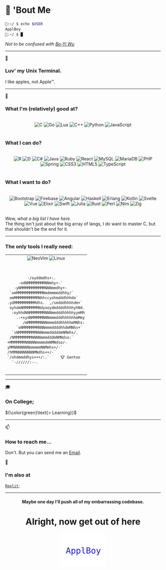 # 👋 'Bout Me

```bash
🍎:~/ $ echo $USER
ApplBoy
🍎:~/ $ █
```
_Not to be confused with [Bo-Yi Wu](https://github.com/AppleBoy)_<br>

---

👀

### Luv' my Unix Terminal.

I like apples, not Apple™.

---

🌱

### What I'm (relatively) good at?

<br/>
<div align="center">
   <img align="top" height="25" align="top" height="25" src="https://img.shields.io/badge/C-00599C?style=for-the-badge&logo=c&logoColor=white" alt="C"/>
   <img align="top" height="25" src="https://img.shields.io/badge/Go-00ADD8?style=for-the-badge&logo=go&logoColor=white" alt="Go"/>
   <img align="top" height="25" src="https://img.shields.io/badge/lua-%232C2D72.svg?style=for-the-badge&logo=lua&logoColor=white" alt="Lua"/>
   <img align="top" height="25" src="https://img.shields.io/badge/C%2B%2B-00599C?style=for-the-badge&logo=c%2B%2B&logoColor=white" alt="C++"/>
   <img align="top" height="25" src="https://img.shields.io/badge/Python-FFD43B?style=for-the-badge&logo=python&logoColor=blue" alt="Python"/>
   <img align="top" height="25" src="https://img.shields.io/badge/JavaScript-323330?style=for-the-badge&logo=javascript&logoColor=F7DF1E" alt="JavaScript"/>
</div>
<br/>

### What I can do?

<br/>
<div align="center">
   <img align="top" height="25" src="https://img.shields.io/badge/r-%23276DC3.svg?style=for-the-badge&logo=r&logoColor=white" alt="R"/>
   <img align="top" height="25" src="https://img.shields.io/badge/D-CC342D?style=for-the-badge&logo=d&logoColor=white" alt="D"/>
   <img align="top" height="25" src="https://img.shields.io/badge/C%23-239120?style=for-the-badge&logo=c-sharp&logoColor=white" alt="C#"/>
   <img align="top" height="25" src="https://img.shields.io/badge/Java-ED8B00?style=for-the-badge&logo=openjdk&logoColor=white" alt="Java"/>
   <img align="top" height="25" src="https://img.shields.io/badge/Ruby-CC342D?style=for-the-badge&logo=ruby&logoColor=white" alt="Ruby"/>
   <img align="top" height="25" src="https://img.shields.io/badge/React-20232A?style=for-the-badge&logo=react&logoColor=61DAFB" alt="React"/>
   <img align="top" height="25" src="https://img.shields.io/badge/MySQL-005C84?style=for-the-badge&logo=mysql&logoColor=white" alt="MySQL"/>
   <img align="top" height="25" src="https://img.shields.io/badge/MariaDB-003545?style=for-the-badge&logo=mariadb&logoColor=white" alt="MariaDB"/>
   <img align="top" height="25" src="https://img.shields.io/badge/PHP-777BB4?style=for-the-badge&logo=php&logoColor=white" alt="PHP"/>
   <img align="top" height="25" src="https://img.shields.io/badge/Spring-6DB33F?style=for-the-badge&logo=spring&logoColor=white" alt="Spring"/>
   <img align="top" height="25" src="https://img.shields.io/badge/css3-%231572B6.svg?style=for-the-badge&logo=css3&logoColor=white" alt="CSS3"/>
   <img align="top" height="25" src="https://img.shields.io/badge/HTML5-E34F26?style=for-the-badge&logo=html5&logoColor=white" alt="HTML5"/>
   <img align="top" height="25" src="https://img.shields.io/badge/TypeScript-007ACC?style=for-the-badge&logo=typescript&logoColor=white" alt="TypeScript"/>
</div>
<br/>

### What I want to do?

<br/>
<div width="50%" align="center">
   <img align="top" height="25" src="https://img.shields.io/badge/Bootstrap-563D7C?style=for-the-badge&logo=bootstrap&logoColor=white" alt="Bootstrap"/>
   <img align="top" height="25" src="https://img.shields.io/badge/Firebase-039BE5?style=for-the-badge&logo=Firebase&logoColor=white" alt="Firebase"/>
   <img align="top" height="25" src="https://img.shields.io/badge/Angular-DD0031?style=for-the-badge&logo=angular&logoColor=white" alt="Angular"/>
   <img align="top" height="25" src="https://img.shields.io/badge/Haskell-5D4F85?style=for-the-badge&logo=haskell&logoColor=white" alt="Haskell"/>
   <img align="top" height="25" src="https://img.shields.io/badge/Erlang-A90533?style=for-the-badge&logo=erlang&logoColor=white" alt="Erlang"/>
   <img align="top" height="25" src="https://img.shields.io/badge/Kotlin-0095D5?&style=for-the-badge&logo=kotlin&logoColor=white" alt="Kotlin"/>
   <img align="top" height="25" src="https://img.shields.io/badge/Svelte-4A4A55?style=for-the-badge&logo=svelte&logoColor=FF3E00" alt="Svelte"/>
   <img align="top" height="25" src="https://img.shields.io/badge/Vue.js-35495E?style=for-the-badge&logo=vuedotjs&logoColor=4FC08D" alt="Vue"/>
   <img align="top" height="25" src="https://img.shields.io/badge/elixir-%234B275F.svg?style=for-the-badge&logo=elixir&logoColor=white" alt="Elixir"/>
   <img align="top" height="25" src="https://img.shields.io/badge/Swift-FA7343?style=for-the-badge&logo=swift&logoColor=white" alt="Swift"/>
   <img align="top" height="25" src="https://img.shields.io/badge/Julia-9558B2?style=for-the-badge&logo=julia&logoColor=white" alt="Julia"/>
   <img align="top" height="25" src="https://img.shields.io/badge/Rust-black?style=for-the-badge&logo=rust&logoColor=#E57324" alt="Rust"/>
   <img align="top" height="25" src="https://img.shields.io/badge/perl-%2339457E.svg?style=for-the-badge&logo=perl&logoColor=white" alt="Perl"/>
   <img align="top" height="25" src="https://img.shields.io/badge/nim-%23FFE953.svg?style=for-the-badge&logo=nim&logoColor=white" alt="Nim"/>
   <img align="top" height="25" src="https://img.shields.io/badge/Zig-%23F7A41D.svg?style=for-the-badge&logo=zig&logoColor=white" alt="Zig"/>
</div>
<br/>

_Wew, what a big list I have here._<br>
The thing isn't just about the big array of langs, I do want to master C, but that shouldn't be the end for it.

---

### The only tools I really need:

<div align="center">
 <table>
  <tr>
    <td>
    <div <div align="left">

    
<div align="center">
  <img align="top" height="25"  src="https://img.shields.io/badge/NeoVim-%2357A143.svg?&style=for-the-badge&logo=neovim&logoColor=white" alt="NeoVim"/>
  <img align="top" height="25"  src="https://img.shields.io/badge/Linux-FCC624?style=for-the-badge&logo=linux&logoColor=black" alt="Linux"/><br/><br/>
</div>

<pre>
<code>
         -/oyddmdhs+:.
     -odNMMMMMMMMNNmhy+-`
   -yNMMMMMMMMMMMNNNmmdhy+-
 `omMMMMMMMMMMMMNmdmmmmddhhy/`
 omMMMMMMMMMMMNhhccyohmdddhhhdo`
.ydMMMMMMMMMMdhs.  ,/smdddhhhhdm+`
 oyhdmNMMMMMMMNdyooydmddddhhhhyhNd.
  :oyhhdNNMMMMMMMNNNmmdddhhhhhyymMh
    .:+sydNMMMMMNNNmmmdddhhhhhhmMmy
       /mMMMMMMNNNmmmdddhhhhhmMNhs:
    `oNMMMMMMMNNNmmmddddhhdmMNhs+`
  `sNMMMMMMMMNNNmmmdddddmNMmhs/.
 /NMMMMMMMMNNNNmmmdddmNMNdso:`
+MMMMMMMNNNNNmmmmdmNMNdso/-
yMMNNNNNNNmmmmmNNMmhs+/-`
/hMMNNNNNNNNMNdhs++/-`
`/ohdmmddhys+++/:.`     🐮 Gentoo
  `-//////:--.
</code>
</pre>
</div>
</td>
  </tr>
</table>
</div>

---

🎓 

### On College;

${\color{green}\text{> Learning}}$

---

📫 

### How to reach me...

Don't. But you can send me an [Email](mailto:saulojosesilva030@gmail.com).

📇 

### I'm also at

[`Replit`](https://replit.com/@AppleBoy1);

---

<h4 align="center">Maybe one day I'll push all of my embarrassing codebase.</h4>

<h1 align="center">Alright, now get out of here</h1>

<div align="center">
 <img src="./footer.svg" width="30%"/>
</div>
